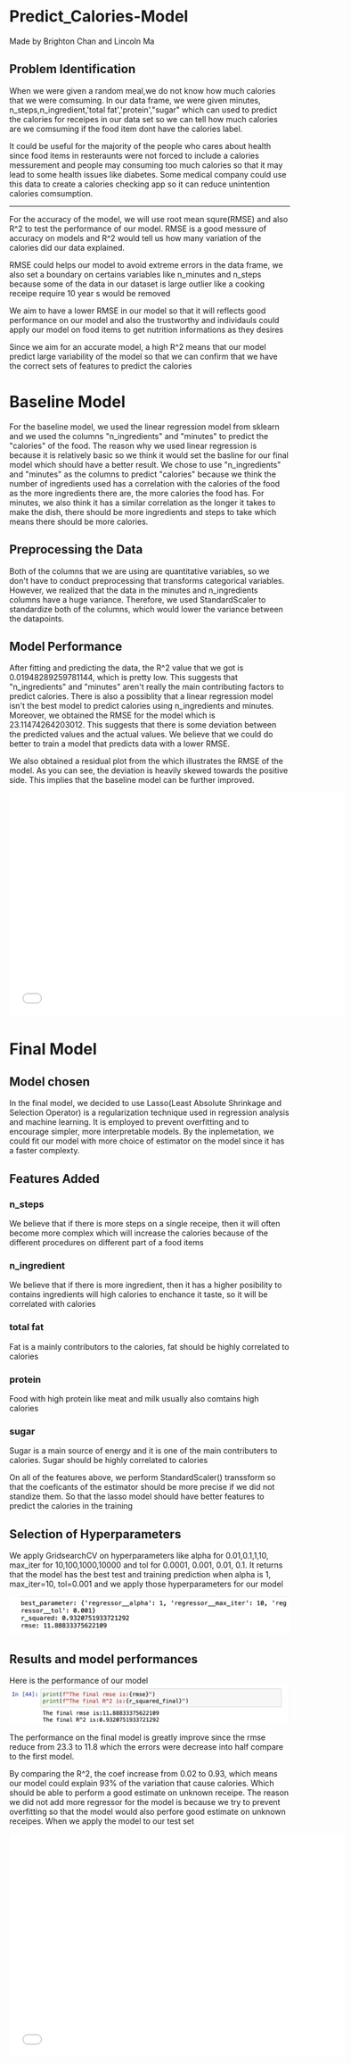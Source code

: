 
# Predict_Calories-Model
Made by Brighton Chan and Lincoln Ma


## Problem Identification
When we were given a random meal,we do not know how much calories that we were
comsuming. In our data frame, we were given minutes, n_steps,n_ingredient,'total fat','protein',"sugar" which can used to predict
the calories for receipes in our data set so we can tell how much calories are
we comsuming if the food item dont have the calories label.

It could be useful for the majority of the people who cares about health since
food items in resteraunts were not forced to include a calories messurement and 
people may consuming too much calories so that it may lead to some health 
issues like diabetes. Some medical company could use this data to create a 
calories checking app so it can reduce unintention calories comsumption.

---

For the accuracy of the model, we will use root mean squre(RMSE) and also R^2 to test the performance of our model. RMSE is a good messure of accuracy on models and R^2 would tell us how many variation of the calories did our data explained.

RMSE could helps our model to avoid extreme errors in the data frame, we also set a boundary on certains variables like n_minutes and n_steps because some of the data in our dataset is large outlier like a cooking receipe require 10 year s would be removed

We aim to have a lower RMSE in our model so that it will reflects good performance on our model and also the trustworthy and individauls could apply our model on food items to get nutrition informations as they desires

Since we aim for an accurate model, a high R^2 means that our model predict large variability of the model so that we can confirm that we have the correct sets of features to predict the calories

# Baseline Model
For the baseline model, we used the linear regression model from sklearn and we used the columns "n_ingredients" and "minutes" to predict the "calories" of the food. The reason why we used linear regression is because it is relatively basic so we think it would set the basline for our final model which should have a better result. We chose to use "n_ingredients" and "minutes" as the columns to predict "calories" because we think the number of ingredients used has a correlation with the calories of the food as the more ingredients there are, the more calories the food has. For minutes, we also think it has a similar correlation as the longer it takes to make the dish, there should be more ingredients and steps to take which means there should be more calories.


## Preprocessing the Data
Both of the columns that we are using are quantitative variables, so we don't have to conduct preprocessing that transforms categorical variables. However, we realized that the data in the minutes and n_ingredients columns have a huge variance. Therefore, we used StandardScaler to standardize both of the columns, which would lower the variance between the datapoints.


## Model Performance
After fitting and predicting the data, the R^2 value that we got is 0.01948289259781144, which is pretty low. This suggests that "n_ingredients" and "minutes" aren't really the main contributing factors to predict calories. There is also a possiblity that a linear regression model isn't the best model to predict calories using n_ingredients and minutes. Moreover, we obtained the RMSE for the model which is 23.11474264203012. This suggests that there is some deviation between the predicted values and the actual values. We believe that we could do better to train a model that predicts data with a lower RMSE.




We also obtained a residual plot from the which illustrates the RMSE of the model. As you can see, the deviation is heavily skewed towards the positive side. This implies that the baseline model can be further improved.
<iframe src="assets/res_fig.html" width=600 height=400 frameBorder=0></iframe>

# Final Model

## Model chosen

In the final model, we decided to use Lasso(Least Absolute Shrinkage and Selection Operator) is a regularization technique used in regression analysis and machine learning. It is employed to prevent overfitting and to encourage simpler, more interpretable models. By the inplemetation, we could fit our model with more choice of estimator on the model since it has a faster complexty.

## Features Added

### n_steps

We believe that if there is more steps on a single receipe, then it will often become more complex which will increase the calories because of the different procedures on different part of a food items

### n_ingredient 

We believe that if there is more ingredient, then it has a higher posibility to contains ingredients will high calories to enchance it taste, so it will be correlated with calories

### total fat

Fat is a mainly contributors to the calories, fat should be highly correlated to calories

### protein

Food with high protein like meat and milk usually also comtains high calories


### sugar

Sugar is a main source of energy and it is one of the main contributers to calories. Sugar should be highly correlated to calories

On all of the features above, we perform StandardScaler() transsform so that the coeficants of the estimator should be more precise if we did not standize them. So that the lasso model should have better features to predict the calories in the training


## Selection of Hyperparameters

We apply GridsearchCV on hyperparameters like alpha for 0.01,0.1,1,10, max_iter for 10,100,1000,10000 and tol for 0.0001, 0.001, 0.01, 0.1. It returns that the model has the best test and training prediction when alpha is 1, max_iter=10, tol=0.001 and we apply those hyperparameters for our model

<img src="assets/hyper.png" frameBorder=0></iframe>

## Results and model performances

Here is the performance of our model
<img src="assets/per.png" frameBorder=0></iframe>

The performance on the final model is greatly improve since the rmse reduce from 23.3 to 11.8 which the errors were decrease into half compare to the first model.

By comparing the R^2, the coef increase from 0.02 to 0.93, which means our model could explain 93% of the variation that cause calories. Which should be able to perform a good estimate on unknown receipe. The reason we did not add more regressor for the model is because we try to prevent overfitting so that the model would also perfore good estimate on unknown receipes. When we apply the model to our test set 



<iframe src="assets/fin_fig.html" width=600 height=400 frameBorder=0></iframe>


